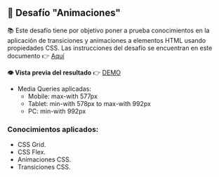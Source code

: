 ## 🚀 Desafío "Animaciones"

📚 Este desafío tiene por objetivo poner a prueba conocimientos
en la aplicación de transiciones y animaciones a elementos HTML
usando propiedades CSS. Las instrucciones del desafío se encuentran
en este documento 👉 [Aquí](https://github.com/felipejoq/animation-transition-css-challenge/blob/main/assets/doc/01-desafio-animaciones-transiciones.pdf?raw=true)

**👁️ Vista previa del resultado** 👉 [DEMO](https://felipejoq.github.io/animation-transition-css-challenge)

- Media Queries aplicadas:
  - Mobile: max-with 577px
  - Tablet: min-with 578px to max-with 992px
  - PC: min-with 992px

### Conocimientos aplicados:
- CSS Grid.
- CSS Flex.
- Animaciones CSS.
- Transiciones CSS.